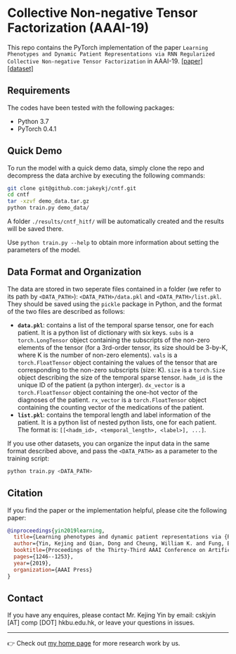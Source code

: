 # Collective Non-negative Tensor Factorization (AAAI-19)

This repo contains the PyTorch implementation of the paper `Learning Phenotypes and Dynamic Patient Representations via RNN Regularized Collective Non-negative Tensor Factorization` in AAAI-19. [[paper]](https://aaai.org/ojs/index.php/AAAI/article/view/3920) [[dataset]](https://mimic.physionet.org/)

## Requirements
The codes have been tested with the following packages:
- Python 3.7   
- PyTorch 0.4.1  

## Quick Demo
To run the model with a quick demo data, simply clone the repo and decompress the data archive by executing the following commands:
```bash
git clone git@github.com:jakeykj/cntf.git
cd cntf
tar -xzvf demo_data.tar.gz
python train.py demo_data/
```
A folder `./results/cntf_hitf/` will be automatically created and the results will be saved there.

Use `python train.py --help` to obtain more information about setting the parameters of the model.

## Data Format and Organization
The data are stored in two seperate files contained in a folder (we refer to its path by `<DATA_PATH>`): `<DATA_PATH>/data.pkl` and `<DATA_PATH>/list.pkl`. They should be saved using the `pickle` package in Python, and the format of the two files are described as follows:
- **`data.pkl`**: contains a list of the temporal sparse tensor, one for each patient. It is a python list of dictionary with six keys. `subs` is a `torch.LongTensor` object containing the subscripts of the non-zero elements of the tensor (for a 3rd-order tensor, its size should be 3-by-K, where K is the number of non-zero elements). `vals` is a `torch.FloatTensor` object containing the values of the tensor that are corresponding to the non-zero subscripts (size: K). `size` is a `torch.Size` object describing the size of the temporal sparse tensor. `hadm_id` is the unique ID of the patient (a python interger). `dx_vector` is a `torch.FloatTensor` object containing the one-hot vector of the diagnoses of the patient. `rx_vector` is a `torch.FloatTensor` object containing the counting vector of the medications of the patient.
- **`list.pkl`**: contains the temporal length and label information of the patient. It is a python list of nested python lists, one for each patient. The format is: `[[<hadm_id>, <temporal_length>, <label>], ...]`.  

If you use other datasets, you can organize the input data in the same format described above, and pass the `<DATA_PATH>` as a parameter to the training script:
```bash
python train.py <DATA_PATH>
```


## Citation
If you find the paper or the implementation helpful, please cite the following paper:
```bib
@inproceedings{yin2019learning,
  title={Learning phenotypes and dynamic patient representations via {RNN} regularized collective non-negative tensor factorization},
  author={Yin, Kejing and Qian, Dong and Cheung, William K. and Fung, Benjamin C. M. and Poon, Jonathan},
  booktitle={Proceedings of the Thirty-Third AAAI Conference on Artificial Intelligence},
  pages={1246--1253},
  year={2019},
  organization={AAAI Press}
}
```

## Contact
If you have any enquires, please contact Mr. Kejing Yin by email: cskjyin [AT] comp [DOT] hkbu.edu.hk, or leave your questions in issues. 

---
:point_right: Check out [my home page](https://kejing.me) for more research work by us.


